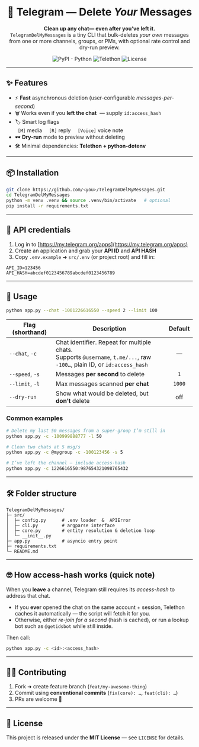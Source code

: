 <!-- prettier-ignore-start -->
<h1 align="center">🧹 Telegram&nbsp;&mdash; Delete <em>Your</em> Messages</h1>
<p align="center">
  <strong>Clean up any chat— even after you’ve left it.</strong><br>
  <code>TelegramDelMyMessages</code> is a tiny CLI that bulk-deletes <em>your own</em> messages from one or more channels, groups, or PMs, with optional rate control and dry-run preview.
</p>

<p align="center">
  <img alt="PyPI - Python" src="https://img.shields.io/badge/python-3.9%2B-blue">
  <img alt="Telethon" src="https://img.shields.io/badge/telethon-≥1.34-orange">
  <img alt="License" src="https://img.shields.io/github/license/yourname/TelegramDelMyMessages">
</p>
<!-- prettier-ignore-end -->

---

## ✨ Features
- ⚡ **Fast** asynchronous deletion (user-configurable _messages-per-second_)
- 🗑️ Works even if you **left the chat** &nbsp;— supply `id:access_hash`
- 🏷️ Smart log flags  
  ` [M]` media &nbsp; ` [R]` reply &nbsp; ` [Voice]` voice note
- 🕶️ **Dry-run** mode to preview without deleting
- 🛠️ Minimal dependencies: **Telethon + python-dotenv**

---

## 📦 Installation

```bash
git clone https://github.com/<you>/TelegramDelMyMessages.git
cd TelegramDelMyMessages
python -m venv .venv && source .venv/bin/activate   # optional
pip install -r requirements.txt
```

---

## 🔑 API credentials

1. Log in to [https://my.telegram.org/apps](https://my.telegram.org/apps)
2. Create an application and grab your **API ID** and **API HASH**
3. Copy `.env.example` ➜ `src/.env` (or project root) and fill in:

```dotenv
API_ID=123456
API_HASH=abcdef0123456789abcdef0123456789
```

---

## 🚀 Usage

```bash
python app.py --chat -1001226616550 --speed 2 --limit 100
```

| Flag (shorthand) | Description                                                                                                                 | Default |
| ---------------- | --------------------------------------------------------------------------------------------------------------------------- | :-----: |
| `--chat`, `-c`   | Chat identifier. Repeat for multiple chats.<br>Supports `@username`, `t.me/...`, raw `-100…`, plain ID, or `id:access_hash` |    —    |
| `--speed`, `-s`  | Messages **per second** to delete                                                                                           |   `1`   |
| `--limit`, `-l`  | Max messages scanned **per chat**                                                                                           |  `1000` |
| `--dry-run`      | Show what would be deleted, but **don’t** delete                                                                            |   off   |

### Common examples

```bash
# Delete my last 50 messages from a super-group I’m still in
python app.py -c -100999888777 -l 50

# Clean two chats at 5 msg/s
python app.py -c @mygroup -c -100123456 -s 5

# I’ve left the channel – include access-hash
python app.py -c 1226616550:987654321098765432
```

---

## 🛠️ Folder structure

```
TelegramDelMyMessages/
├─ src/
│  ├─ config.py      # .env loader  &  APIError
│  ├─ cli.py         # argparse interface
│  ├─ core.py        # entity resolution & deletion loop
│  └─ __init__.py
├─ app.py            # asyncio entry point
├─ requirements.txt
└─ README.md
```

---

## 🤓 How access-hash works (quick note)

When you **leave** a channel, Telegram still requires its *access-hash* to address
that chat.

* If you **ever** opened the chat on the same account + session, Telethon caches it automatically — the script will fetch it for you.
* Otherwise, either *re-join for a second* (hash is cached), or run a lookup bot such as `@getidsbot` while still inside.

Then call:

```bash
python app.py -c <id>:<access_hash>
```

---

## 🧑‍💻 Contributing

1. Fork ➜ create feature branch (`feat/my-awesome-thing`)
2. Commit using **conventional commits** (`fix(core): …`, `feat(cli): …`)
3. PRs are welcome 🙂

---

## 📄 License

This project is released under the **MIT License** — see `LICENSE` for details.

```
```
